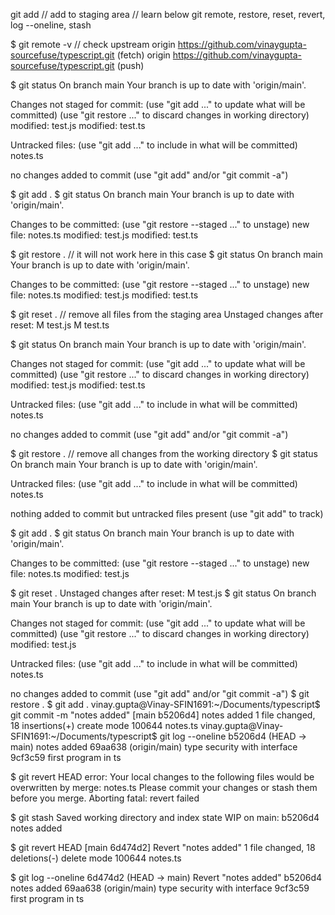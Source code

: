 git add <file-name> // add to staging area
// learn below git remote, restore, reset, revert, log --oneline, stash    




$ git remote -v     // check upstream
origin  https://github.com/vinaygupta-sourcefuse/typescript.git (fetch)
origin  https://github.com/vinaygupta-sourcefuse/typescript.git (push)

$ git status
On branch main
Your branch is up to date with 'origin/main'.

Changes not staged for commit:
  (use "git add <file>..." to update what will be committed)
  (use "git restore <file>..." to discard changes in working directory)
        modified:   test.js
        modified:   test.ts

Untracked files:
  (use "git add <file>..." to include in what will be committed)
        notes.ts

no changes added to commit (use "git add" and/or "git commit -a")

$ git add .
$ git status
On branch main
Your branch is up to date with 'origin/main'.

Changes to be committed:
  (use "git restore --staged <file>..." to unstage)
        new file:   notes.ts
        modified:   test.js
        modified:   test.ts

$ git restore .        // it will not work here in this case 
$ git status
On branch main
Your branch is up to date with 'origin/main'.

Changes to be committed:
  (use "git restore --staged <file>..." to unstage)
        new file:   notes.ts
        modified:   test.js
        modified:   test.ts

$ git reset .                  // remove all files from the staging area
Unstaged changes after reset:
M       test.js
M       test.ts

$ git status
On branch main
Your branch is up to date with 'origin/main'.

Changes not staged for commit:
  (use "git add <file>..." to update what will be committed)
  (use "git restore <file>..." to discard changes in working directory)
        modified:   test.js
        modified:   test.ts

Untracked files:
  (use "git add <file>..." to include in what will be committed)
        notes.ts

no changes added to commit (use "git add" and/or "git commit -a")


$ git restore .                 // remove all changes from the working directory
$ git status
On branch main
Your branch is up to date with 'origin/main'.

Untracked files:
  (use "git add <file>..." to include in what will be committed)
        notes.ts

nothing added to commit but untracked files present (use "git add" to track)

$ git add .
$ git status
On branch main
Your branch is up to date with 'origin/main'.

Changes to be committed:
  (use "git restore --staged <file>..." to unstage)
        new file:   notes.ts
        modified:   test.js

$ git reset .
Unstaged changes after reset:
M       test.js
$ git status
On branch main
Your branch is up to date with 'origin/main'.

Changes not staged for commit:
  (use "git add <file>..." to update what will be committed)
  (use "git restore <file>..." to discard changes in working directory)
        modified:   test.js

Untracked files:
  (use "git add <file>..." to include in what will be committed)
        notes.ts

no changes added to commit (use "git add" and/or "git commit -a")
$ git restore .
$ git add .
vinay.gupta@Vinay-SFIN1691:~/Documents/typescript$ git commit -m "notes added"
[main b5206d4] notes added
 1 file changed, 18 insertions(+)
 create mode 100644 notes.ts
vinay.gupta@Vinay-SFIN1691:~/Documents/typescript$ git log --oneline
b5206d4 (HEAD -> main) notes added
69aa638 (origin/main) type security with interface
9cf3c59 first program in ts

$ git revert HEAD
error: Your local changes to the following files would be overwritten by merge:
        notes.ts
Please commit your changes or stash them before you merge.
Aborting
fatal: revert failed

$ git stash
Saved working directory and index state WIP on main: b5206d4 notes added

$ git revert HEAD
[main 6d474d2] Revert "notes added"
 1 file changed, 18 deletions(-)
 delete mode 100644 notes.ts

$ git log --oneline
6d474d2 (HEAD -> main) Revert "notes added"
b5206d4 notes added
69aa638 (origin/main) type security with interface
9cf3c59 first program in ts
